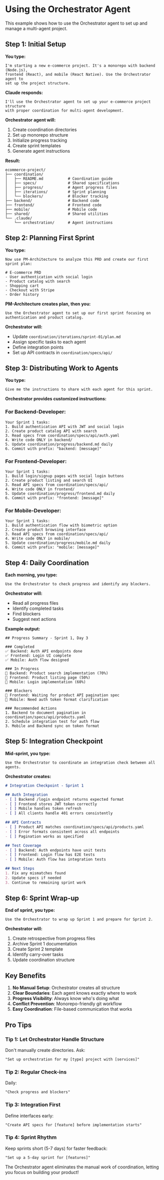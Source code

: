 # Using the Orchestrator Agent

This example shows how to use the Orchestrator agent to set up and manage a multi-agent project.

## Step 1: Initial Setup

**You type:**
```
I'm starting a new e-commerce project. It's a monorepo with backend (Node.js), 
frontend (React), and mobile (React Native). Use the Orchestrator agent to 
set up the project structure.
```

**Claude responds:**
```
I'll use the Orchestrator agent to set up your e-commerce project structure 
with proper coordination for multi-agent development.
```

**Orchestrator agent will:**
1. Create coordination directories
2. Set up monorepo structure
3. Initialize progress tracking
4. Create sprint templates
5. Generate agent instructions

**Result:**
```
ecommerce-project/
├── coordination/
│   ├── README.md           # Coordination guide
│   ├── specs/              # Shared specifications
│   ├── progress/           # Agent progress files
│   ├── iterations/         # Sprint planning
│   └── blockers/           # Blocker tracking
├── backend/                # Backend code
├── frontend/               # Frontend code
├── mobile/                 # Mobile code
├── shared/                 # Shared utilities
└── .claude/
    └── orchestration/      # Agent instructions
```

## Step 2: Planning First Sprint

**You type:**
```
Now use PM-Architecture to analyze this PRD and create our first sprint plan:

# E-commerce PRD
- User authentication with social login
- Product catalog with search
- Shopping cart
- Checkout with Stripe
- Order history
```

**PM-Architecture creates plan, then you:**
```
Use the Orchestrator agent to set up our first sprint focusing on 
authentication and product catalog.
```

**Orchestrator will:**
- Update `coordination/iterations/sprint-01/plan.md`
- Assign specific tasks to each agent
- Define integration points
- Set up API contracts in `coordination/specs/api/`

## Step 3: Distributing Work to Agents

**You type:**
```
Give me the instructions to share with each agent for this sprint.
```

**Orchestrator provides customized instructions:**

### For Backend-Developer:
```
Your Sprint 1 tasks:
1. Build authentication API with JWT and social login
2. Create product catalog API with search
3. Read specs from coordination/specs/api/auth.yaml
4. Write code ONLY in backend/
5. Update coordination/progress/backend.md daily
6. Commit with prefix: "backend: [message]"
```

### For Frontend-Developer:
```
Your Sprint 1 tasks:
1. Build login/signup pages with social login buttons
2. Create product listing and search UI
3. Read API specs from coordination/specs/api/
4. Write code ONLY in frontend/
5. Update coordination/progress/frontend.md daily
6. Commit with prefix: "frontend: [message]"
```

### For Mobile-Developer:
```
Your Sprint 1 tasks:
1. Build authentication flow with biometric option
2. Create product browsing interface
3. Read API specs from coordination/specs/api/
4. Write code ONLY in mobile/
5. Update coordination/progress/mobile.md daily
6. Commit with prefix: "mobile: [message]"
```

## Step 4: Daily Coordination

**Each morning, you type:**
```
Use the Orchestrator to check progress and identify any blockers.
```

**Orchestrator will:**
- Read all progress files
- Identify completed tasks
- Find blockers
- Suggest next actions

**Example output:**
```
## Progress Summary - Sprint 1, Day 3

### Completed
✅ Backend: Auth API endpoints done
✅ Frontend: Login UI complete
✅ Mobile: Auth flow designed

### In Progress
🔄 Backend: Product search implementation (70%)
🔄 Frontend: Product listing page (50%)
🔄 Mobile: Login implementation (60%)

### Blockers
🚨 Frontend: Waiting for product API pagination spec
🚨 Mobile: Need auth token format clarification

### Recommended Actions
1. Backend to document pagination in coordination/specs/api/products.yaml
2. Schedule integration test for auth flow
3. Mobile and Backend sync on token format
```

## Step 5: Integration Checkpoint

**Mid-sprint, you type:**
```
Use the Orchestrator to coordinate an integration check between all agents.
```

**Orchestrator creates:**
```markdown
# Integration Checkpoint - Sprint 1

## Auth Integration
- [ ] Backend /login endpoint returns expected format
- [ ] Frontend stores JWT token correctly
- [ ] Mobile handles token refresh
- [ ] All clients handle 401 errors consistently

## API Contracts
- [ ] Product API matches coordination/specs/api/products.yaml
- [ ] Error formats consistent across all endpoints
- [ ] Pagination works as specified

## Test Coverage
- [ ] Backend: Auth endpoints have unit tests
- [ ] Frontend: Login flow has E2E tests
- [ ] Mobile: Auth flow has integration tests

## Next Steps
1. Fix any mismatches found
2. Update specs if needed
3. Continue to remaining sprint work
```

## Step 6: Sprint Wrap-up

**End of sprint, you type:**
```
Use the Orchestrator to wrap up Sprint 1 and prepare for Sprint 2.
```

**Orchestrator will:**
1. Create retrospective from progress files
2. Archive Sprint 1 documentation
3. Create Sprint 2 template
4. Identify carry-over tasks
5. Update coordination structure

## Key Benefits

1. **No Manual Setup**: Orchestrator creates all structure
2. **Clear Boundaries**: Each agent knows exactly where to work
3. **Progress Visibility**: Always know who's doing what
4. **Conflict Prevention**: Monorepo-friendly git workflow
5. **Easy Coordination**: File-based communication that works

## Pro Tips

### Tip 1: Let Orchestrator Handle Structure
Don't manually create directories. Ask:
```
"Set up orchestration for my [type] project with [services]"
```

### Tip 2: Regular Check-ins
Daily:
```
"Check progress and blockers"
```

### Tip 3: Integration First
Define interfaces early:
```
"Create API specs for [feature] before implementation starts"
```

### Tip 4: Sprint Rhythm
Keep sprints short (5-7 days) for faster feedback:
```
"Set up a 5-day sprint for [features]"
```

The Orchestrator agent eliminates the manual work of coordination, letting you focus on building your product!